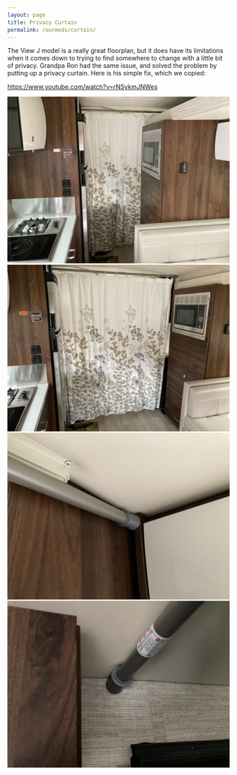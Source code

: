 ```yaml
---
layout: page
title: Privacy Curtain
permalink: /ourmods/curtain/
---
```

The View J model is a really great floorplan, but it does have its limitations when it comes down to trying to find somewhere to change with a little bit of privacy.  Grandpa Ron had the same issue, and solved the problem by putting up a privacy curtain.  Here is his simple fix, which we copied:

https://www.youtube.com/watch?v=rNSykmJNWes

<img src="/assets/Curtain1aweb.jpg"/>

<img src="/assets/Curtain2web.jpg"/>

<img src="/assets/Curtain3web.jpg"/>

<img src="/assets/Curtain4web.jpg"/>
